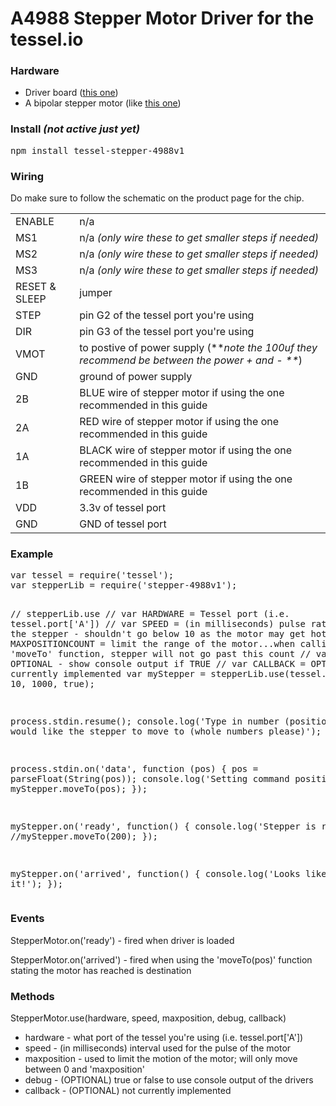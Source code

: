 <h1>A4988 Stepper Motor Driver for the tessel.io</h1>

<h3>Hardware</h3>
<ul>
  <li>Driver board (<a href="https://www.pololu.com/product/1182" target="_blank">this one</a>)</li>
  <li>A bipolar stepper motor (like <a href="https://www.pololu.com/product/1207" target="_blank">this one</a>)</li>
</ul>

<h3>Install <i>(not active just yet)</i></h3>
<pre>npm install tessel-stepper-4988v1</pre>

<h3>Wiring</h3>
<p>Do make sure to follow the schematic on the product page for the chip.<p>
<table>
  <tr><td>ENABLE</td><td>n/a</td></tr>
  <tr><td>MS1</td><td>n/a <i>(only wire these to get smaller steps if needed)</i></td></tr>
  <tr><td>MS2</td><td>n/a <i>(only wire these to get smaller steps if needed)</i></td></tr>
  <tr><td>MS3</td><td>n/a <i>(only wire these to get smaller steps if needed)</i></td></tr>
  <tr><td>RESET & SLEEP</td><td>jumper</td></tr>
  <tr><td>STEP</td><td>pin G2 of the tessel port you're using</td></tr>
  <tr><td>DIR</td><td>pin G3 of the tessel port you're using</td></tr>
  <tr><td>VMOT</td><td>to postive of power supply (**<i>note the 100uf they recommend be between the power + and - **</i>)</td></tr>
  <tr><td>GND</td><td>ground of power supply</td></tr>
  <tr><td>2B</td><td>BLUE wire of stepper motor if using the one recommended in this guide</td></tr>
  <tr><td>2A</td><td>RED wire of stepper motor if using the one recommended in this guide</td></tr>
  <tr><td>1A</td><td>BLACK wire of stepper motor if using the one recommended in this guide</td></tr>
  <tr><td>1B</td><td>GREEN wire of stepper motor if using the one recommended in this guide</td></tr>
  <tr><td>VDD</td><td>3.3v of tessel port</td></tr>
  <tr><td>GND</td><td>GND of tessel port</td></tr>
</table>

<h3>Example</h3>
<pre>
var tessel = require('tessel');
var stepperLib = require('stepper-4988v1');

// stepperLib.use
// 	var HARDWARE = Tessel port (i.e. tessel.port['A'])
//  var SPEED = (in milliseconds) pulse rate to spin the stepper - shouldn't go below 10 as the motor may get hot
//  var MAXPOSITIONCOUNT = limit the range of the motor...when calling the 'moveTo' function, stepper will not go past this count
//  var DEBUG = OPTIONAL - show console output if TRUE
//  var CALLBACK = OPTIONAL - not currently implemented
var myStepper = stepperLib.use(tessel.port['D'], 10, 1000, true);

process.stdin.resume();
console.log('Type in number (position) you would like the stepper to move to (whole numbers please)');

process.stdin.on('data', function (pos) {
	pos = parseFloat(String(pos));
	console.log('Setting command position:', pos);
	myStepper.moveTo(pos);
});

myStepper.on('ready', function() {
	console.log('Stepper is ready');
	//myStepper.moveTo(200);
});

myStepper.on('arrived', function() {
	console.log('Looks like I made it!');
});
</pre>

<h3>Events</h3>
<p>StepperMotor.on('ready') - fired when driver is loaded</p>
<p>StepperMotor.on('arrived') - fired when using the 'moveTo(pos)' function stating the motor has reached is destination</p>

<h3>Methods</h3>
<p>StepperMotor.use(hardware, speed, maxposition, debug, callback)
  <ul>
    <li>hardware - what port of the tessel you're using (i.e. tessel.port['A'])</li>
    <li>speed - (in milliseconds) interval used for the pulse of the motor</li>
    <li>maxposition - used to limit the motion of the motor; will only move between 0 and 'maxposition'</li>
    <li>debug - (OPTIONAL) true or false to use console output of the drivers</li>
    <li>callback - (OPTIONAL) not currently implemented</li>
  </ul>
</p>
